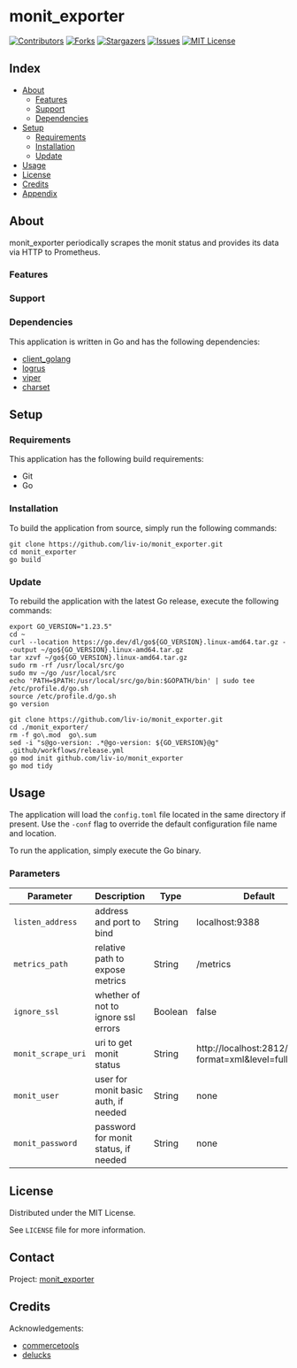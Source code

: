 # monit_exporter

<!-- shields.io -->
[![Contributors][contributors-shield]][contributors-url]
[![Forks][forks-shield]][forks-url]
[![Stargazers][stars-shield]][stars-url]
[![Issues][issues-shield]][issues-url]
[![MIT License][license-shield]][license-url]

## Index

* [About](#about)
  * [Features](#features)
  * [Support](#support)
  * [Dependencies](#dependencies)
* [Setup](#setup)
  * [Requirements](#requirements)
  * [Installation](#installation)
  * [Update](#update)
* [Usage](#usage)
* [License](#license)
* [Credits](#credits)
* [Appendix](#appendix)

## About

monit_exporter periodically scrapes the monit status and provides its data via HTTP to Prometheus.

### Features

### Support

### Dependencies

This application is written in Go and has the following dependencies:
* [client_golang](github.com/prometheus/client_golang/prometheus)
* [logrus](github.com/sirupsen/logrus)
* [viper](github.com/spf13/viper)
* [charset](golang.org/x/net/html/charset)

## Setup

### Requirements

This application has the following build requirements:
* Git
* Go

### Installation

To build the application from source, simply run the following commands:
```
git clone https://github.com/liv-io/monit_exporter.git
cd monit_exporter
go build
```

### Update

To rebuild the application with the latest Go release, execute the following commands:
```
export GO_VERSION="1.23.5"
cd ~
curl --location https://go.dev/dl/go${GO_VERSION}.linux-amd64.tar.gz --output ~/go${GO_VERSION}.linux-amd64.tar.gz
tar xzvf ~/go${GO_VERSION}.linux-amd64.tar.gz
sudo rm -rf /usr/local/src/go
sudo mv ~/go /usr/local/src
echo 'PATH=$PATH:/usr/local/src/go/bin:$GOPATH/bin' | sudo tee /etc/profile.d/go.sh
source /etc/profile.d/go.sh
go version

git clone https://github.com/liv-io/monit_exporter.git
cd ./monit_exporter/
rm -f go\.mod  go\.sum
sed -i "s@go-version: .*@go-version: ${GO_VERSION}@g" .github/workflows/release.yml
go mod init github.com/liv-io/monit_exporter
go mod tidy
```

## Usage

The application will load the `config.toml` file located in the same directory if present. Use the `-conf` flag to override the default configuration file name and location.

To run the application, simply execute the Go binary.

### Parameters ###

Parameter | Description | Type | Default
--- | --- | --- | ---
`listen_address` | address and port to bind | String | localhost:9388
`metrics_path` | relative path to expose metrics | String | /metrics
`ignore_ssl` | whether of not to ignore ssl errors | Boolean | false
`monit_scrape_uri` | uri to get monit status | String | http://localhost:2812/_status?format=xml&level=full
`monit_user` | user for monit basic auth, if needed | String | none
`monit_password` | password for monit status, if needed | String | none

## License

Distributed under the MIT License.

See `LICENSE` file for more information.

## Contact

Project: [monit_exporter](https://github.com/liv-io/monit_exporter)

## Credits

Acknowledgements:
* [commercetools](https://github.com/commercetools/monit_exporter)
* [delucks](https://github.com/delucks/monit_exporter)

<!-- shields.io -->
[contributors-shield]: https://img.shields.io/github/contributors/liv-io/monit_exporter.svg?style=flat
[contributors-url]: https://github.com/liv-io/monit_exporter/graphs/contributors
[forks-shield]: https://img.shields.io/github/forks/liv-io/monit_exporter.svg?style=flat
[forks-url]: https://github.com/liv-io/monit_exporter/network/members
[stars-shield]: https://img.shields.io/github/stars/liv-io/monit_exporter.svg?style=flat
[stars-url]: https://github.com/liv-io/monit_exporter/stargazers
[issues-shield]: https://img.shields.io/github/issues/liv-io/monit_exporter.svg?style=flat
[issues-url]: https://github.com/liv-io/monit_exporter/issues
[license-shield]: https://img.shields.io/github/license/liv-io/monit_exporter.svg?style=flat
[license-url]: https://github.com/liv-io/monit_exporter/blob/master/LICENSE
